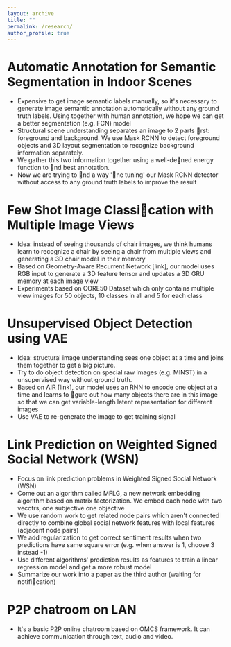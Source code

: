 ```yaml
---
layout: archive
title: ""
permalink: /research/
author_profile: true
---
```


# Automatic Annotation for Semantic Segmentation in Indoor Scenes

- Expensive to get image semantic labels manually, so it's necessary to generate image semantic annotation automatically without any ground truth labels. Using together with human annotation, we hope we can get a better segmentation (e.g. FCN) model
- Structural scene understanding separates an image to 2 parts rst: foreground and background. We use
  Mask RCNN to detect foreground objects and 3D layout segmentation to recognize background information separately.
- We gather this two information together using a well-dened energy function to nd best annotation.
- Now we are trying to nd a way 'ne tuning' our Mask RCNN detector without access to any ground truth
  labels to improve the result



# Few Shot Image Classication with Multiple Image Views

- Idea: instead of seeing thousands of chair images, we think humans learn to recognize a chair by seeing a chair from multiple views and generating a 3D chair model in their memory
- Based on Geometry-Aware Recurrent Network [link], our model uses RGB input to generate a 3D feature tensor and updates a 3D GRU memory at each image view
- Experiments based on CORE50 Dataset which only contains multiple view images for 50 objects, 10 classes in all and 5 for each class



# Unsupervised Object Detection using VAE

- Idea: structural image understanding sees one object at a time and joins them together to get a big picture.
- Try to do object detection on special raw images (e.g. MINST) in a unsupervised way without ground truth.
- Based on AIR [link], our model uses an RNN to encode one object at a time and learns to gure out how many objects there are in this image so that we can get variable-length latent representation for different images
- Use VAE to re-generate the image to get training signal



# Link Prediction on Weighted Signed Social Network (WSN)
- Focus on link prediction problems in Weighted Signed Social Network (WSN)
- Come out an algorithm called MFLG, a new network embedding algorithm based on matrix factorization. We embed each node with two vecotrs, one subjective one objective
- We use random work to get related node pairs which aren't connected directly to combine global social network features with local features (adjacent node pairs)
- We add regularization to get correct sentiment results when two predictions have same square error (e.g. when answer is 1, choose 3 instead -1)
- Use different algorithms' prediction results as features to train a linear regression model and get a more robust model
- Summarize our work into a paper as the third author (waiting for notification)



# P2P chatroom on LAN

- It's a basic P2P online chatroom based on OMCS framework. It can achieve communication through text, audio and video.
